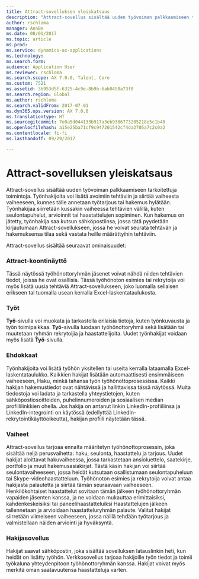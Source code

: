 ```yaml
---
title: Attract-sovelluksen yleiskatsaus
description: "Attract-sovellus sisältää uuden työvoiman palkkaamiseen tarkoitettuja toimintoja. Työnhakijoita voi lisätä avoimiin tehtäviin ja siirtää vaiheesta vaiheeseen, kunnes tälle annetaan työtarjous tai hakemus hylätään."
author: rschloma
manager: AnnBe
ms.date: 08/01/2017
ms.topic: article
ms.prod: 
ms.service: dynamics-ax-applications
ms.technology: 
ms.search.form: 
audience: Application User
ms.reviewer: rschloma
ms.search.scope: AX 7.0.0, Talent, Core
ms.custom: 7521
ms.assetid: 3b953d5f-6325-4c9e-8b9b-6ab0458a73f8
ms.search.region: Global
ms.author: rschloma
ms.search.validFrom: 2017-07-01
ms.dyn365.ops.version: AX 7.0.0
ms.translationtype: HT
ms.sourcegitcommit: 7e0a5d044133b917a3eb9386773205218e5c1b40
ms.openlocfilehash: a15e25ba71cf9c947201542cf4da2705a7c2c0a2
ms.contentlocale: fi-fi
ms.lasthandoff: 09/29/2017

---
```

# <a name="attract-overview"></a>Attract-sovelluksen yleiskatsaus
Attract-sovellus sisältää uuden työvoiman palkkaamiseen tarkoitettuja toimintoja. Työnhakijoita voi lisätä avoimiin tehtäviin ja siirtää vaiheesta vaiheeseen, kunnes tälle annetaan työtarjous tai hakemus hylätään. Työnhakijaa siirretään kussakin vaiheessa tehtävien välillä, kuten seulontapuhelut, arvioinnit tai haastattelujen sopiminen. Kun hakemus on jätetty, työnhakija saa kutsun sähköpostiinsa, jossa tätä pyydetään kirjautumaan Attract-sovellukseen, jossa he voivat seurata tehtävän ja hakemuksensa tilaa sekä vastata heille määrättyihin tehtäviin.

Attract-sovellus sisältää seuraavat ominaisuudet:

### <a name="attract-dashboard"></a>Attract-koontinäyttö
Tässä näytössä työhönottoryhmän jäsenet voivat nähdä niiden tehtävien tiedot, joissa he ovat osallisia. Tässä työhönoton esimies tai rekrytoija voi myös lisätä uusia tehtäviä Attract-sovellukseen, joko luomalla sellaisen erikseen tai tuomalla usean kerralla Excel-laskentataulukosta.

### <a name="jobs"></a>Työt
**Työ**-sivulla voi muokata ja tarkastella erilaisia tietoja, kuten työnkuvausta ja työn toimipaikkaa. **Työ**-sivulla luodaan työhönottoryhmä sekä lisätään tai muutetaan ryhmän rekrytoijia ja haastattelijoita. Uudet työnhakijat voidaan myös lisätä **Työ**-sivulla.

### <a name="candidates"></a>Ehdokkaat
Työnhakijoita voi lisätä työhön yksitellen tai useita kerralla lataamalla Excel-laskentataulukko. Kaikkien hakijat lisätään automaattisesti ensimmäiseen vaiheeseen, Haku, minkä tahansa työn työhönottoprosessissa. Kaikki hakijan hakemustiedot ovat nähtävissä ja hallittavissa tässä näytössä. Muita tiedostoja voi ladata ja tarkastella yhteystietojen, kuten sähköpostiosoitteiden, puhelinnumeroiden ja sosiaalisen median profiililinkkien ohella. Jos hakija on antanut linkin LinkedIn-profiiliinsa ja LinkedIn-integrointi on käytössä (edellyttää LinkedIn-rekrytointikäyttöoikeutta), hakijan profiili näytetään tässä.

### <a name="stages"></a>Vaiheet
Attract-sovellus tarjoaa ennalta määritetyn työhönottoprosessin, joka sisältää neljä perusvaihetta: haku, seulonta, haastattelu ja tarjous. Uudet hakijat aloittavat hakuvaiheessa, jossa tarkastetaan ansioluettelo, saatekirje, portfolio ja muut hakemusasiakirjat. Tästä käsin hakijan voi siirtää seulontavaiheeseen, jossa heidät kutsutaan osallistumaan seulontapuheluun tai Skype-videohaastatteluun. Työhönoton esimies ja rekrytoija voivat antaa hakijasta palautetta ja siirtää tämän seuraavaan vaiheeseen. Henkilökohtaiset haastattelut sovitaan tämän jälkeen työhönottoryhmän vapaiden jäsenten kanssa, ja ne voidaan mukauttaa erimittaisiksi, kahdenkeskeisiksi tai paneelihaastatteluiksi Haastattelujen jälkeen tallennetaan ja arvioidaan haastatteluryhmän palaute. Valitut hakijat siirretään viimeiseen vaiheeseen, jossa näillä tehdään työtarjous ja valmistellaan näiden arviointi ja hyväksyntä. 

### <a name="candidate-app"></a>Hakijasovellus
Hakijat saavat sähköpostin, joka sisältää sovelluksen latauslinkin heti, kun heidät on lisätty työhön. Verkkosovellus tarjoaa hakijoille työn tiedot ja toimii työkaluna yhteydenpitoon työhönottoryhmän kanssa. Hakijat voivat myös merkitä oman saatavuutensa haastatteluja varten.

